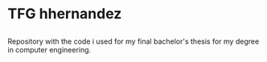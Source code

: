 # TFG hhernandez
##
Repository with the code i used for my final bachelor's thesis for my degree in computer engineering.
